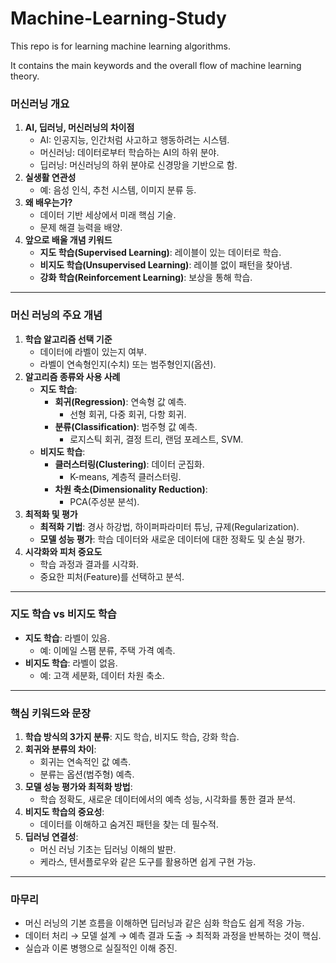 # Machine-Learning-Study

This repo is for learning machine learning algorithms.

It contains the main keywords and the overall flow of machine learning theory.


### **머신러닝 개요**

1. **AI, 딥러닝, 머신러닝의 차이점**
   - AI: 인공지능, 인간처럼 사고하고 행동하려는 시스템.
   - 머신러닝: 데이터로부터 학습하는 AI의 하위 분야.
   - 딥러닝: 머신러닝의 하위 분야로 신경망을 기반으로 함.
2. **실생활 연관성**
   - 예: 음성 인식, 추천 시스템, 이미지 분류 등.
3. **왜 배우는가?**
   - 데이터 기반 세상에서 미래 핵심 기술.
   - 문제 해결 능력을 배양.
4. **앞으로 배울 개념 키워드**
   - **지도 학습(Supervised Learning)**: 레이블이 있는 데이터로 학습.
   - **비지도 학습(Unsupervised Learning)**: 레이블 없이 패턴을 찾아냄.
   - **강화 학습(Reinforcement Learning)**: 보상을 통해 학습.

---

### **머신 러닝의 주요 개념**

1. **학습 알고리즘 선택 기준**
   - 데이터에 라벨이 있는지 여부.
   - 라벨이 연속형인지(수치) 또는 범주형인지(옵션).
2. **알고리즘 종류와 사용 사례**
   - **지도 학습**:
     - **회귀(Regression)**: 연속형 값 예측.
       - 선형 회귀, 다중 회귀, 다항 회귀.
     - **분류(Classification)**: 범주형 값 예측.
       - 로지스틱 회귀, 결정 트리, 랜덤 포레스트, SVM.
   - **비지도 학습**:
     - **클러스터링(Clustering)**: 데이터 군집화.
       - K-means, 계층적 클러스터링.
     - **차원 축소(Dimensionality Reduction)**:
       - PCA(주성분 분석).
3. **최적화 및 평가**
   - **최적화 기법**: 경사 하강법, 하이퍼파라미터 튜닝, 규제(Regularization).
   - **모델 성능 평가**: 학습 데이터와 새로운 데이터에 대한 정확도 및 손실 평가.
4. **시각화와 피처 중요도**
   - 학습 과정과 결과를 시각화.
   - 중요한 피처(Feature)를 선택하고 분석.

---

### **지도 학습 vs 비지도 학습**

- **지도 학습**: 라벨이 있음.
  - 예: 이메일 스팸 분류, 주택 가격 예측.
- **비지도 학습**: 라벨이 없음.
  - 예: 고객 세분화, 데이터 차원 축소.

---

### **핵심 키워드와 문장**

1. **학습 방식의 3가지 분류**: 지도 학습, 비지도 학습, 강화 학습.
2. **회귀와 분류의 차이**:
   - 회귀는 연속적인 값 예측.
   - 분류는 옵션(범주형) 예측.
3. **모델 성능 평가와 최적화 방법**:
   - 학습 정확도, 새로운 데이터에서의 예측 성능, 시각화를 통한 결과 분석.
4. **비지도 학습의 중요성**:
   - 데이터를 이해하고 숨겨진 패턴을 찾는 데 필수적.
5. **딥러닝 연결성**:
   - 머신 러닝 기초는 딥러닝 이해의 발판.
   - 케라스, 텐서플로우와 같은 도구를 활용하면 쉽게 구현 가능.

---

### **마무리**

- 머신 러닝의 기본 흐름을 이해하면 딥러닝과 같은 심화 학습도 쉽게 적응 가능.
- 데이터 처리 → 모델 설계 → 예측 결과 도출 → 최적화 과정을 반복하는 것이 핵심.
- 실습과 이론 병행으로 실질적인 이해 증진.
